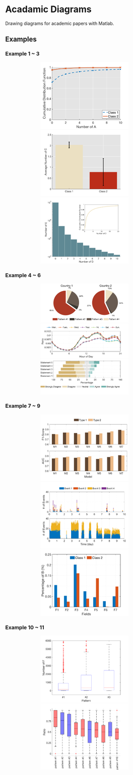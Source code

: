 # Acadamic Diagrams
Drawing diagrams for academic papers with Matlab.

## Examples
### Example 1 ~ 3
<div style="text-align: center;">
    <img src="figures/example_1.png"  width="280">
    <img src="figures/example_2.png" width="280">
    <img src="figures/example_3.png" width="280"/>
</div>

### Example 4 ~ 6
<div style="text-align: center;">
    <img src="figures/example_4.png"  width="280">
    <img src="figures/example_5.png" width="280">
    <img src="figures/example_6.png" width="280"/>
</div>

### Example 7 ~ 9
<div style="text-align: center;">
    <img src="figures/example_7.png"  width="280">
    <img src="figures/example_8.png" width="280">
    <img src="figures/example_9.png" width="280"/>
</div>

### Example 10 ~ 11
<div style="text-align: center;">
    <img src="figures/example_10.png"  width="280">
    <img src="figures/example_11.png" width="280"/>
</div>